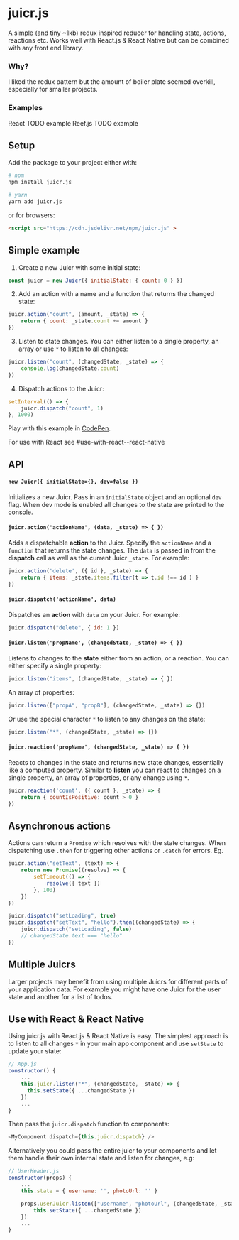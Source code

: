 
# juicr.js

A simple (and tiny ~1kb) redux inspired reducer for handling state, actions, reactions etc. Works well with React.js & React Native but can be combined with any front end library.

### Why?
I liked the redux pattern but the amount of boiler plate seemed overkill, especially for smaller projects.

### Examples
React TODO example
Reef.js TODO example

## Setup
Add the package to your project either with:
```bash
# npm
npm install juicr.js

# yarn
yarn add juicr.js
```

or for browsers:
```html
<script src="https://cdn.jsdelivr.net/npm/juicr.js" >
```

## Simple example
1) Create a new Juicr with some initial state:
```javascript
const juicr = new Juicr({ initialState: { count: 0 } })
```
2) Add an action with a name and a function that returns the changed state:
```javascript
juicr.action("count", (amount, _state) => {
	return { count: _state.count += amount }
})
```
3) Listen to state changes. You can either listen to a single property, an array or use `*` to listen to all changes:
```javascript
juicr.listen("count", (changedState, _state) => {
	console.log(changedState.count)
})
```
4) Dispatch actions to the Juicr:
```javascript
setInterval(() => {
	juicr.dispatch("count", 1)
}, 1000)
```
Play with this example in [CodePen](https://codepen.io/alexfoxy/pen/gyNaYw).

For use with React see #use-with-react--react-native

## API
#### `new Juicr({ initialState={}, dev=false })`
Initializes a new Juicr. Pass in an `initialState` object and an optional `dev` flag. When dev mode is enabled all changes to the state are printed to the console.


#### `juicr.action('actionName', (data, _state) => { })`
Adds a dispatchable **action** to the Juicr. Specify the `actionName` and a `function` that returns the state changes. The `data` is passed in from the **dispatch** call as well as the current Juicr `_state`. For example:
```javascript
juicr.action('delete', ({ id }, _state) => {
	return { items: _state.items.filter(t => t.id !== id ) }
})
```


#### `juicr.dispatch('actionName', data)`
Dispatches an **action** with `data` on your Juicr. For example:
```javascript
juicr.dispatch("delete", { id: 1 })
```


#### `juicr.listen('propName', (changedState, _state) => { })`
Listens to changes to the **state** either from an action, or a reaction. You can either specify a single property:
```javascript
juicr.listen("items", (changedState, _state) => { })
```
An array of properties:
```javascript
juicr.listen(["propA", "propB"], (changedState, _state) => {})
```
Or use the special character `*` to listen to any changes on the state:
```javascript
juicr.listen("*", (changedState, _state) => {})
```
#### `juicr.reaction('propName', (changedState, _state) => { })`
Reacts to changes in the state and returns new state changes, essentially like a computed property. Similar to **listen** you can react to changes on a single property, an array of properties, or any change using `*`.

```javascript
juicr.reaction('count', ({ count }, _state) => {
	return { countIsPositive: count > 0 }
})
```


## Asynchronous actions
Actions can return a `Promise` which resolves with the state changes. When dispatching use `.then` for triggering other actions or `.catch` for errors. Eg.

```javascript
juicr.action("setText", (text) => {
	return new Promise((resolve) => {
		setTimeout(() => {
			resolve({ text })
		}, 100)
	})
})

juicr.dispatch("setLoading", true)
juicr.dispatch("setText", "hello").then((changedState) => {
	juicr.dispatch("setLoading", false)
	// changedState.text === "hello"
})
 ```

## Multiple Juicrs
Larger projects may benefit from using multiple Juicrs for different parts of your application data. For example you might have one Juicr for the user state and another for a list of todos.

## Use with React & React Native
Using juicr.js with React.js & React Native is easy. The simplest approach is to listen to all changes `*`  in your main app component and use `setState` to update your state:
```javascript
// App.js
constructor() {
	...
    this.juicr.listen("*", (changedState, _state) => {
      this.setState({ ...changedState })
    })
    ...
}
 ```
Then pass the `juicr.dispatch` function to components:
```javascript
<MyComponent dispatch={this.juicr.dispatch} />
```
Alternatively you could pass the entire juicr to your components and let them handle their own internal state and listen for changes, e.g:
```javascript
// UserHeader.js
constructor(props) {
	...
	this.state = { username: '', photoUrl: '' }

	props.userJuicr.listen(["username", "photoUrl", (changedState, _state) => {
		this.setState({ ...changedState })
	})
	...
}
 ```
